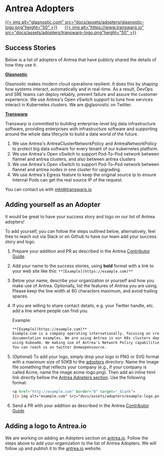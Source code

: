 # Antrea Adopters

<a href="http://glasnostic.com" border="0" target="_blank">
{{< img alt="glasnostic.com" src="docs/assets/adopters/glasnostic-logo.png"height="50" >}}</a>&nbsp; &nbsp; &nbsp;

<a href="https://www.transwarp.io" border="0" target="_blank">
{{< img alt="https://www.transwarp.io" src="docs/assets/adopters/transwarp-logo.png"height="50" >}}</a>&nbsp; &nbsp; &nbsp;

## Success Stories

Below is a list of adopters of Antrea that have publicly shared the details
of how they use it.

**[Glasnostic](https://glasnostic.com)**

Glasnostic makes modern cloud operations resilient. It does this by shaping how
systems interact, automatically and in real-time. As a result, DevOps and SRE
teams can deploy reliably, prevent failure and assure the customer experience.
We use Antrea's Open vSwitch support to tune how services interact in Kubernetes
clusters. We are @glasnostic on Twitter.

**[Transwarp](https://www.transwarp.io)**

Transwarp is committed to building enterprise-level big data infrastructure
software, providing enterprises with infrastructure software and supporting
around the whole data lifecycle to build a data world of the future.

1. We use Antrea's AntreaClusterNetworkPolicy and AntreaNetworkPolicy to protect
big data software for every tenant of our kubernetes platform.
2. We use Antrea's Open vSwitch to support Pod-To-Pod network between flannel and
antrea clusters, and also between antrea clusters
3. We use Antrea's Open vSwitch to support Pod-To-Pod network between flannel and
antrea nodes in one cluster for upgrading.
4. We use Antrea's Egress feature to keep the original source ip to ensure
Internal Pods can get the real source IP of the request.

You can contact us with mkt@transwarp.io

## Adding yourself as an Adopter

It would be great to have your success story and logo on our list of
Antrea adopters!

To add yourself, you can follow the steps outlined below, alternatively,
feel free to reach out via Slack or on Github to have our team
add your success story and logo.

1. Prepare your addition and PR as described in the Antrea
[Contributor Guide](CONTRIBUTING.md).

2. Add your name to the success stories, using **bold** format with a link to
your web site like this: `**[Example](https://example.com)**`

3. Below your name, describe your organization or yourself and how you make
use of Antrea. Optionally, list the features of Antrea you are using. Please
keep the line width at 80 characters maximum, and avoid trailing spaces.

4. If you are willing to share contact details, e.g. your Twitter handle, etc.
add a line where people can find you.

    Example:

    ```markdown
    **[Example](https://example.com)**
    Example.com is a company operating internationally, focusing on creating
    documentation examples. We are using Antrea in our K8s clusters deployed
    using Kubeadm. We making use of Antrea's Network Policy capabilities.
    You can reach us on twitter @vmwopensource.
    ```

5. (Optional) To add your logo, simply drop your logo in PNG or SVG format with
a maximum size of 50KB to the [adopters](docs/assets/adopters) directory.
Name the image file something that reflects your company (e.g., if your company
is called Acme, name the image acme-logo.png). Then add an inline html link
directly bellow the [Antrea Adopters section](#Antrea-Adopters). Use the
following format:

    ```html
    <a href="http://example.com" border="0" target="_blank">
    {{< img alt="example.com" src="docs/assets/adopters/example-logo.png"    height="50" >}}</a>&nbsp; &nbsp; &nbsp;
    ```

6. Send a PR with your addition as described in the Antrea
[Contributor Guide](CONTRIBUTING.md)

## Adding a logo to Antrea.io

We are working on adding an *Adopters* section on [antrea.io][1].
Follow the steps above to add your organization to the list of Antrea Adopters.
We will follow up and publish it to the [antrea.io][1] website.

[1]: https://antrea.io
